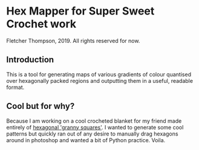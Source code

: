 # Hex Mapper for Super Sweet Crochet work

Fletcher Thompson, 2019. All rights reserved for now.

## Introduction

This is a tool for generating maps of various gradients of colour quantised over hexagonally packed regions and outputting them in a useful, readable format.

## Cool but for why?

Because I am working on a cool crocheted blanket for my friend made entirely of [hexagonal 'granny squares'](https://www.youtube.com/watch?v=EkSpiuQQy54&t=295s). I wanted to generate some cool patterns but quickly ran out of any desire to manually drag hexagons around in photoshop and wanted a bit of Python practice. Voila.